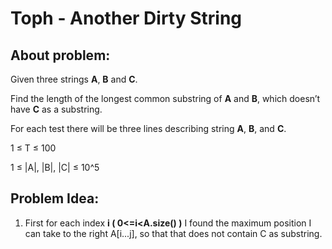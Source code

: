 # Toph - Another Dirty String

## About problem:  
Given three strings  **A**,  **B**  and  **C**.

Find the length of the longest common substring of  **A**  and  **B**, which doesn’t have  **C**  as a substring.
  
  For each test there will be three lines describing string  **A**,  **B**, and  **C**.

1 ≤ T ≤ 100

1 ≤ |A|, |B|, |C| ≤ 10^5  

## Problem Idea:  

 1. First for each index **i ( 0<=i<A.size() )** I found the maximum position I can take to the right A[i...j], so that that does not contain C as substring.
<!--stackedit_data:
eyJoaXN0b3J5IjpbMjA2MDQ3MTg4MCwxNjM2NDYyMTEyXX0=
-->